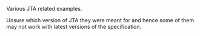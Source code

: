 Various JTA related examples.

Unsure which version of JTA they were meant for and hence some of them may not work with latest versions of the specification.
